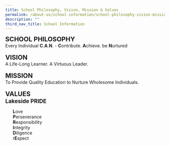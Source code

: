 ```yaml
---
title: School Philosophy, Vision, Mission & Values
permalink: /about-us/school-information/school-philosophy-vision-mission-n-values/
description: ""
third_nav_title: School Information
---
```


<span style="font-size:15pt;"><b>SCHOOL PHILOSOPHY</b></span>
<br>
Every Individual <b>C</b>.<b>A</b>.<b>N</b>. - <b>C</b>ontribute. <b>A</b>chieve. be <b>N</b>urtured
<br><br>
<span style="font-size:15pt;"><b>VISION</b><br></span>
A Life-Long Learner. A Virtuous Leader.
<br><br>
<span style="font-size:15pt;"><b>MISSION</b></span>
<br>
To Provide Quality Education to Nurture Wholesome Individuals.
<br><br>
<span style="font-size:15pt;"><b>VALUES</b></span>
<br>
<span style="font-size:13pt;"><b>Lakeside PRIDE</b></span>
<br>
<ul>
<b>L</b>ove<br>
<b>P</b>erseverance<br>
<b>R</b>esponsibility<br>
<b>I</b>ntegrity<br>
<b>D</b>iligence<br>
r<b>E</b>spect<br></ul>